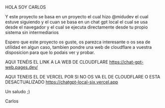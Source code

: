 HOLA SOY CARLOS 

Y este proyecto se basa en un proyecto el cual hizo @midudev el cual estuve siguiendo y el cuan se basa en un chat gpt local el cual se usa desde el navegador y el cual se ejecuta directamente desde tu propio sistema sin intermediarios 

Espero que este proyecto os guste, os parezca interesante o os sea de utilidad en algun caso, tambien pondre una web de cloudflare a vuestra disposicion para que lo podais ver y probar.

AQUI TENÉIS EL LINK A LA WEB DE CLOUDFLARE
https://chat-gpt-web.pages.dev/

AQUI TENEIS EL DE VERCEL POR SI NO OS VA EL DE CLOUDFLARE O ESTA DESACTUALIZADO
https://chatgpt-local-six.vercel.app


Un saludo ;)

Carlos

